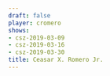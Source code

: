 ```yaml
---
draft: false
player: cromero
shows:
- csz-2019-03-09
- csz-2019-03-16
- csz-2019-03-30
title: Ceasar X. Romero Jr.
---
```

